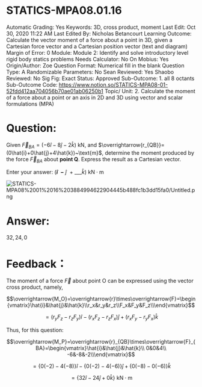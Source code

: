 # STATICS-MPA08.01.16

Automatic Grading: Yes
Keywords: 3D, cross product, moment
Last Edit: Oct 30, 2020 11:22 AM
Last Edited By: Nicholas Betancourt
Learning Outcome: Calculate the vector moment of a force about a point in 3D, given a Cartesian force vector and a Cartesian position vector (text and diagram)
Margin of Error: 0
Module: Module 2: Identify and solve introductory level rigid body statics problems
Needs Calculator: No
On Mobius: Yes
Origin/Author: Zoe
Question Format: Numerical fill in the blank
Question Type: A
Randomizable Parameters: No
Sean Reviewed: Yes
Shaobo Reviewed: No
Sig Fig: Exact
Status: Approved
Sub-Outcome: 1. all 8 octants
Sub-Outcome Code: https://www.notion.so/STATICS-MPA08-01-52fdd412aa704056b70ae01ab06250b1
Topic/ Unit: 2. Calculate the moment of a force about a point or an axis in 2D and 3D using vector and scalar formulations (MPA)

# Question:

Given $\overrightarrow{F}_{BA}=(-6\hat{i}-8\hat{j}-2\hat{k})~\text{kN}$, and $\overrightarrow{r_{QB}}=(0\hat{i}+0\hat{j}+4\hat{k})~\text{m}$, determine the moment produced by the force $\overrightarrow{F}_{BA}$ about **point Q**. Express the result as a Cartesian vector.

Enter your answer:     $($___$\hat{i}~~-$___$~\hat{j}~~+~$___$\hat{k})$  $\text{kN}\cdot\text{m}$

![STATICS-MPA08%2001%2016%203884994622904445b488fc1b3dd15fa0/Untitled.png](STATICS-MPA08%2001%2016%203884994622904445b488fc1b3dd15fa0/Untitled.png)

# Answer:

$32,24,0$

# Feedback：

The moment of a force $\overrightarrow{F}$ about point O can be expressed using the vector cross product, namely,

$$\overrightarrow{M_O}=\overrightarrow{r}\times\overrightarrow{F}=\begin{vmatrix}\hat{i}&\hat{j}&\hat{k}\\r_x&r_y&r_z\\F_x&F_y&F_z\\\end{vmatrix}$$

$$=(r_yF_z-r_zF_y)\hat{i}-(r_xF_z-r_zF_x)\hat{j}+(r_xF_y-r_yF_x)\hat{k}$$

Thus, for this question:

$$\overrightarrow{M_P}=\overrightarrow{r}_{QB}\times\overrightarrow{F}_{BA}=\begin{vmatrix}\hat{i}&\hat{j}&\hat{k}\\ 0&0&4\\ -6&-8&-2\\\end{vmatrix}$$

$$=\{0(-2)-4(-8)\}\hat{i}-\{0(-2)-4(-6)\}\hat{j}+\{0(-8)-0(-6)\}\hat{k}$$

$$=\{32\hat{i}-24\hat{j}+0\hat{k}\}~\text{kN}\cdot\text{m}$$
